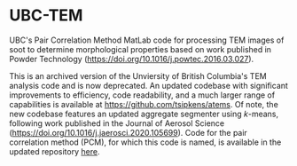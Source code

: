 # UBC-TEM

UBC's Pair Correlation Method MatLab code for processing TEM images of soot to determine morphological properties based on work published in Powder Technology (https://doi.org/10.1016/j.powtec.2016.03.027). 

This is an archived version of the Unviersity of British Columbia's TEM analysis code and is now deprecated. An updated codebase with significant improvements to efficiency, code readability, and a much larger range of capabilities is available at https://github.com/tsipkens/atems. Of note, the new codebase features an updated aggregate segmenter using *k*-means, following work published in the Journal of Aerosol Science (https://doi.org/10.1016/j.jaerosci.2020.105699). Code for the pair correlation method (PCM), for which this code is named, is available in the updated repository [here](https://github.com/tsipkens/atems/blob/master/%2Bpp/pcm.m). 
